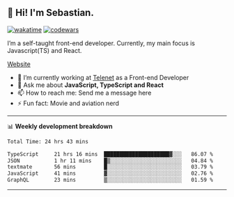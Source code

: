 ## 👋 Hi! I'm Sebastian.

[![wakatime](https://wakatime.com/badge/user/df0036c6-328a-4a39-be9b-e49417ed22a1.svg)](https://wakatime.com/@df0036c6-328a-4a39-be9b-e49417ed22a1)
[![codewars](https://www.codewars.com/users/sebavuye/badges/small)](https://www.codewars.com/users/sebavuye)

I’m a self-taught front-end developer. Currently, my main focus is Javascript(TS) and React.

[Website](https://sebastianvuye.be)

- 🔭 I’m currently working at [Telenet](https://telenet.be/) as a Front-end Developer
- 💬 Ask me about **JavaScript, TypeScript and React**
- 📫 How to reach me: Send me a message here
- ⚡ Fun fact: Movie and aviation nerd

-------

📊 **Weekly development breakdown**

<!--START_SECTION:waka-->

```txt
Total Time: 24 hrs 43 mins

TypeScript     21 hrs 16 mins  █████████████████████▓░░░   86.07 %
JSON           1 hr 11 mins    █▒░░░░░░░░░░░░░░░░░░░░░░░   04.84 %
textmate       56 mins         █░░░░░░░░░░░░░░░░░░░░░░░░   03.79 %
JavaScript     41 mins         ▓░░░░░░░░░░░░░░░░░░░░░░░░   02.76 %
GraphQL        23 mins         ▒░░░░░░░░░░░░░░░░░░░░░░░░   01.59 %
```

<!--END_SECTION:waka-->
-------
